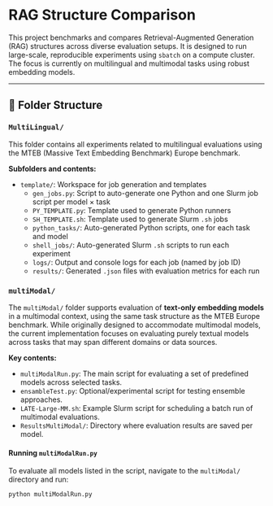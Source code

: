 # RAG Structure Comparison

This project benchmarks and compares Retrieval-Augmented Generation (RAG) structures across diverse evaluation setups. It is designed to run large-scale, reproducible experiments using `sbatch` on a compute cluster. The focus is currently on multilingual and multimodal tasks using robust embedding models.

---

## 📂 Folder Structure

### `MultiLingual/`

This folder contains all experiments related to multilingual evaluations using the MTEB (Massive Text Embedding Benchmark) Europe benchmark.

**Subfolders and contents:**

- `template/`: Workspace for job generation and templates
  - `gen_jobs.py`: Script to auto-generate one Python and one Slurm job script per model × task
  - `PY_TEMPLATE.py`: Template used to generate Python runners
  - `SH_TEMPLATE.sh`: Template used to generate Slurm `.sh` jobs
  - `python_tasks/`: Auto-generated Python scripts, one for each task and model
  - `shell_jobs/`: Auto-generated Slurm `.sh` scripts to run each experiment
  - `logs/`: Output and console logs for each job (named by job ID)
  - `results/`: Generated `.json` files with evaluation metrics for each run

### `multiModal/`

The `multiModal/` folder supports evaluation of **text-only embedding models** in a multimodal context, using the same task structure as the MTEB Europe benchmark. While originally designed to accommodate multimodal models, the current implementation focuses on evaluating purely textual models across tasks that may span different domains or data sources.

**Key contents:**

- `multiModalRun.py`: The main script for evaluating a set of predefined models across selected tasks.
- `ensambleTest.py`: Optional/experimental script for testing ensemble approaches.
- `LATE-Large-MM.sh`: Example Slurm script for scheduling a batch run of multimodal evaluations.
- `ResultsMultiModal/`: Directory where evaluation results are saved per model.

#### Running `multiModalRun.py`

To evaluate all models listed in the script, navigate to the `multiModal/` directory and run:

```bash
python multiModalRun.py
```

